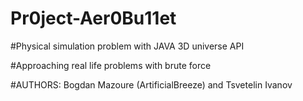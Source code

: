 Pr0ject-Aer0Bu11et
==================

#Physical simulation problem with JAVA 3D universe API

#Approaching real life problems with brute force

#AUTHORS: Bogdan Mazoure (ArtificialBreeze) and Tsvetelin Ivanov
